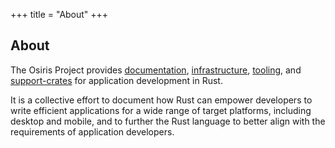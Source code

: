 +++
title = "About"
+++

## About

The Osiris Project provides
[documentation](@/w/learn.md),
[infrastructure](@/w/community.md),
[tooling](@/w/learn.md),
and
[support-crates](https://github.com/osiris-apis/osi)
for application development in Rust.

It is a collective effort
to document how Rust can empower developers to write efficient applications for
a wide range of target platforms, including desktop and mobile, and to
further the Rust language to better align with the requirements of application
developers.
